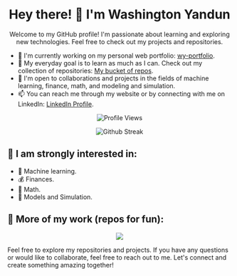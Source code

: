 <h1 align="center">Hey there! 👋 I'm Washington Yandun</h1>

<p align="center">Welcome to my GitHub profile! I'm passionate about learning and exploring new technologies. Feel free to check out my projects and repositories.</p>

- 🔭 I'm currently working on my personal web portfolio: [wy-portfolio](https://washingtonyandun.github.io/wy-portfolio/).
- 🌱 My everyday goal is to learn as much as I can. Check out my collection of repositories: [My bucket of repos](https://github.com/WMYM-Experimental).
- 👯 I'm open to collaborations and projects in the fields of machine learning, finance, math, and modeling and simulation.
- 📫 You can reach me through my website or by connecting with me on LinkedIn: [LinkedIn Profile](https://www.linkedin.com/in/washington-yandun-3a95b2226).

<p align="center">
  <img alt="Profile Views" src="https://visitcount.itsvg.in/api?id=WashingtonYandun&label=Profile%20Views&color=0&icon=5&pretty=true"/>
</p>

<p align="center">
  <img alt="Github Streak" src="http://github-readme-streak-stats.herokuapp.com?user=WashingtonYandun&theme=react&hide_border=true&date_format=M%20j%5B%2C%20Y%5D&stroke=5AA5E7&fire=5AA5E7&currStreakNum=5AA5E7&border=5AA5E7&sideNums=5AA5E7&sideLabels=5AA5E7&ring=5AA5E7&currStreakLabel=5AA5E7"/>
</p>

👀 I am strongly interested in:
---

- 🤖 Machine learning.
- 💰 Finances.
- 🧮 Math.
- 🎯 Models and Simulation.

🌱 More of my work (repos for fun):
---
<p align="center">
    <a href="https://github.com/WMYM-Experimental"><img src="https://readme-typing-svg.herokuapp.com?font=Roboto&size=20&color=5AA5E7&center=true&width=410&height=45&lines=WMYM+-+Experimental."/></a>
</p>

Feel free to explore my repositories and projects. If you have any questions or would like to collaborate, feel free to reach out to me. Let's connect and create something amazing together!
